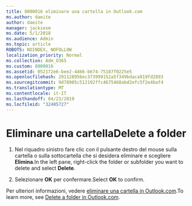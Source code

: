 ```yaml
---
title: 8000016 eliminare una cartella in Outlook.com
ms.author: daeite
author: daeite
manager: jackiesm
ms.date: 5/1/2018
ms.audience: Admin
ms.topic: article
ROBOTS: NOINDEX, NOFOLLOW
localization_priority: Normal
ms.collection: Adm_O365
ms.custom: 8000016
ms.assetid: 052172e6-bee2-4466-b674-75187f0225e5
ms.openlocfilehash: 291128956ec373999152a5f349bdaca919fd2893
ms.sourcegitcommit: 9d78905c512192ffc4675468abd2efc5f2e4baf4
ms.translationtype: MT
ms.contentlocale: it-IT
ms.lasthandoff: 04/23/2019
ms.locfileid: "32405727"
---
```

# <a name="delete-a-folder"></a><span data-ttu-id="084dc-102">Eliminare una cartella</span><span class="sxs-lookup"><span data-stu-id="084dc-102">Delete a folder</span></span>

1. <span data-ttu-id="084dc-103">Nel riquadro sinistro fare clic con il pulsante destro del mouse sulla cartella o sulla sottocartella che si desidera eliminare e scegliere **Elimina**.</span><span class="sxs-lookup"><span data-stu-id="084dc-103">In the left pane, right-click the folder or subfolder you want to delete and select **Delete**.</span></span> 
    
2. <span data-ttu-id="084dc-104">Selezionare **OK** per confermare.</span><span class="sxs-lookup"><span data-stu-id="084dc-104">Select **OK** to confirm.</span></span> 
    
<span data-ttu-id="084dc-105">Per ulteriori informazioni, vedere [eliminare una cartella in Outlook.com](https://go.microsoft.com/fwlink/p/?linkid=873134).</span><span class="sxs-lookup"><span data-stu-id="084dc-105">To learn more, see [Delete a folder in Outlook.com](https://go.microsoft.com/fwlink/p/?linkid=873134).</span></span>
  

